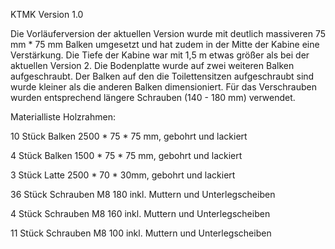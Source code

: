 KTMK Version 1.0

Die Vorläuferversion der aktuellen Version wurde mit deutlich massiveren 75 mm \* 75 mm Balken umgesetzt und hat zudem in der Mitte der Kabine eine Verstärkung. Die Tiefe der Kabine war mit 1,5 m etwas größer als bei der aktuellen Version 2. Die Bodenplatte wurde auf zwei weiteren Balken aufgeschraubt. Der Balken auf den die Toilettensitzen aufgeschraubt sind wurde kleiner als die anderen Balken dimensioniert. Für das Verschrauben wurden entsprechend längere Schrauben \(140 - 180 mm\) verwendet.



Materialliste Holzrahmen:

10 Stück Balken 2500 \* 75 \* 75 mm, gebohrt und lackiert

4 Stück Balken 1500 \* 75 \* 75 mm, gebohrt und lackiert

3 Stück Latte 2500 \* 70 \* 30mm, gebohrt und lackiert

36 Stück Schrauben M8 180 inkl. Muttern und Unterlegscheiben

4 Stück Schrauben M8 160 inkl. Muttern und Unterlegscheiben

11 Stück Schrauben M8 100 inkl. Muttern und Unterlegscheiben



